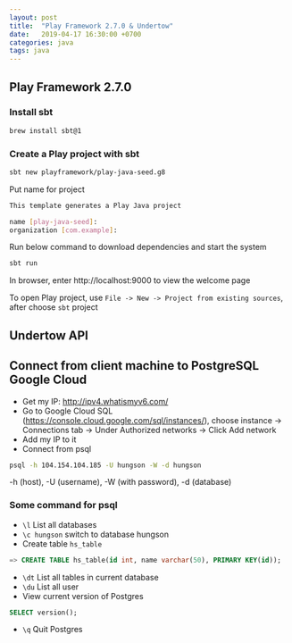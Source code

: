 ```yaml
---
layout: post
title:  "Play Framework 2.7.0 & Undertow"
date:   2019-04-17 16:30:00 +0700
categories: java
tags: java
---
```

## Play Framework 2.7.0
### Install sbt
```bash
brew install sbt@1
```

### Create a Play project with sbt
```bash
sbt new playframework/play-java-seed.g8
```
Put name for project 
```bash
This template generates a Play Java project 

name [play-java-seed]: 
organization [com.example]:
```
Run below command to download dependencies and start the system 
```bash
sbt run
```
In browser, enter http://localhost:9000 to view the welcome page

To open Play project, use `File -> New -> Project from existing sources`, after choose `sbt` project

## Undertow API

## Connect from client machine to PostgreSQL Google Cloud
* Get my IP: http://ipv4.whatismyv6.com/
* Go to Google Cloud SQL (https://console.cloud.google.com/sql/instances/), choose instance -> Connections tab -> Under Authorized networks -> Click Add network
* Add my IP to it
* Connect from psql
```bash
psql -h 104.154.104.185 -U hungson -W -d hungson
```
-h (host), -U (username), -W (with password), -d (database)
### Some command for psql
* `\l` List all databases
* `\c hungson` switch to database hungson
* Create table `hs_table`
```sql
=> CREATE TABLE hs_table(id int, name varchar(50), PRIMARY KEY(id));
```
* `\dt` List all tables in current database
* `\du` List all user
* View current version of Postgres
```sql
SELECT version();
```
* `\q` Quit Postgres